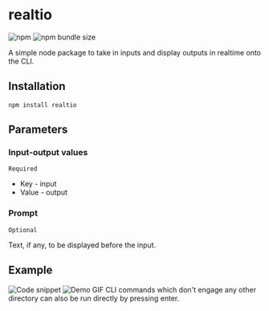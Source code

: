 # realtio

![npm](https://img.shields.io/npm/v/realtio)
![npm bundle size](https://img.shields.io/bundlephobia/min/realtio)

A simple node package to take in inputs and display outputs in realtime onto the CLI.

## Installation

```
npm install realtio
```

## Parameters

### Input-output values

`Required`

- Key - input
- Value - output

### Prompt

`Optional`

Text, if any, to be displayed before the input.

## Example

![Code snippet](https://raw.githubusercontent.com/mihiraggarwal/npm-realtio/master/assets/demo.png)
![Demo GIF](https://raw.githubusercontent.com/mihiraggarwal/npm-realtio/master/assets/demo.gif)
CLI commands which don't engage any other directory can also be run directly by pressing enter.
